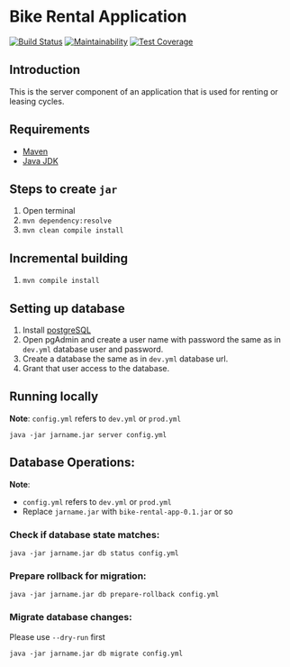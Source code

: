 # Bike Rental Application
[![Build Status](https://travis-ci.com/adityagupta1089/Bike-Rental-App.svg?token=4v3vJQcDSzzVad8yn6JN&branch=master)](https://travis-ci.com/adityagupta1089/Bike-Rental-App)
[![Maintainability](https://api.codeclimate.com/v1/badges/7eafcae08a876b764447/maintainability)](https://codeclimate.com/github/adityagupta1089/Bike-Rental-App/maintainability)
[![Test Coverage](https://api.codeclimate.com/v1/badges/7eafcae08a876b764447/test_coverage)](https://codeclimate.com/github/adityagupta1089/Bike-Rental-App/test_coverage)

## Introduction 
This is the server component of an application that is used for renting or 
leasing cycles.

## Requirements
- [Maven](https://maven.apache.org/)
- [Java JDK](https://www.oracle.com/technetwork/java/javase/downloads/index.html)

## Steps to create `jar`
1. Open terminal
2. `mvn dependency:resolve`
3. `mvn clean compile install`

## Incremental building
1. `mvn compile install`

## Setting up database
1. Install [postgreSQL](https://www.postgresql.org/download/)
2. Open pgAdmin and create a user name with password the same as in `dev.yml` database user and password.
3. Create a database the same as in `dev.yml` database url.
4. Grant that user access to the database. 

## Running locally
**Note**: `config.yml` refers to `dev.yml` or `prod.yml`

`java -jar jarname.jar server config.yml`

## Database Operations:
**Note**: 
- `config.yml` refers to `dev.yml` or `prod.yml`
- Replace `jarname.jar` with `bike-rental-app-0.1.jar` or so

### Check if database state matches:
`java -jar jarname.jar db status config.yml`

### Prepare rollback for migration:
`java -jar jarname.jar db prepare-rollback config.yml`

### Migrate database changes:
Please use `--dry-run` first

`java -jar jarname.jar db migrate config.yml`


